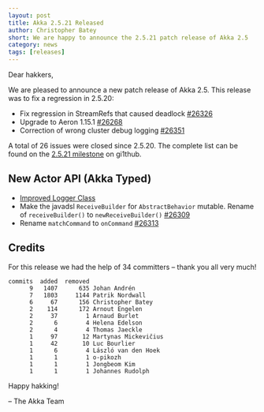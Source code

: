 ```yaml
---
layout: post
title: Akka 2.5.21 Released
author: Christopher Batey 
short: We are happy to announce the 2.5.21 patch release of Akka 2.5
category: news
tags: [releases]
---
```


Dear hakkers,

We are pleased to announce a new patch release of Akka 2.5. This release was to fix a regression in 2.5.20:

* Fix regression in StreamRefs that caused deadlock [#26326](https://github.com/akka/akka/issues/26326)
* Upgrade to Aeron 1.15.1 [#26268](https://github.com/akka/akka/issues/26268)
* Correction of wrong cluster debug logging [#26351](https://github.com/akka/akka/issues/26351)

A total of 26 issues were closed since 2.5.20. The complete list can be found on the [2.5.21 milestone](https://github.com/akka/akka/milestone/137?closed=1) on gi1thub.

## New Actor API (Akka Typed) 

* [Improved Logger Class](https://github.com/akka/akka/issues/25677)
* Make the javadsl `ReceiveBuilder` for `AbstractBehavior` mutable. Rename of `receiveBuilder()` to `newReceiveBuilder()` [#26309](https://github.com/akka/akka/pull/26309)
* Rename `matchCommand` to `onCommand` [#26313](https://github.com/akka/akka/issues/26313)

## Credits

For this release we had the help of 34 committers – thank you all very much!

```
commits  added  removed
      9   1407      635 Johan Andrén
      7   1803     1144 Patrik Nordwall
      6     67      156 Christopher Batey
      2    114      172 Arnout Engelen
      2     37        1 Arnaud Burlet
      2      6        4 Helena Edelson
      2      4        4 Thomas Jaeckle
      1     97       12 Martynas Mickevičius
      1     42       10 Luc Bourlier
      1      6        4 László van den Hoek
      1      1        1 o-pikozh
      1      1        1 Jongbeom Kim
      1      1        1 Johannes Rudolph
```
     

Happy hakking!

– The Akka Team
